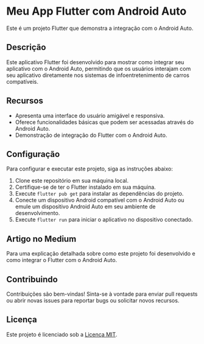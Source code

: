 # Meu App Flutter com Android Auto

Este é um projeto Flutter que demonstra a integração com o Android Auto.

## Descrição

Este aplicativo Flutter foi desenvolvido para mostrar como integrar seu aplicativo com o Android Auto, permitindo que os usuários interajam com seu aplicativo diretamente nos sistemas de infoentretenimento de carros compatíveis.

## Recursos

- Apresenta uma interface do usuário amigável e responsiva.
- Oferece funcionalidades básicas que podem ser acessadas através do Android Auto.
- Demonstração de integração do Flutter com o Android Auto.

## Configuração

Para configurar e executar este projeto, siga as instruções abaixo:

1. Clone este repositório em sua máquina local.
2. Certifique-se de ter o Flutter instalado em sua máquina.
3. Execute `flutter pub get` para instalar as dependências do projeto.
4. Conecte um dispositivo Android compatível com o Android Auto ou emule um dispositivo Android Auto em seu ambiente de desenvolvimento.
5. Execute `flutter run` para iniciar o aplicativo no dispositivo conectado.

## Artigo no Medium

Para uma explicação detalhada sobre como este projeto foi desenvolvido e como integrar o Flutter com o Android Auto.

## Contribuindo

Contribuições são bem-vindas! Sinta-se à vontade para enviar pull requests ou abrir novas issues para reportar bugs ou solicitar novos recursos.

## Licença

Este projeto é licenciado sob a [Licença MIT](LICENSE).
